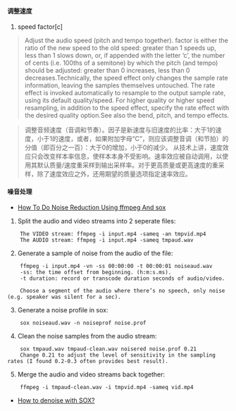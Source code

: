 
#### 调整速度
1. speed factor[c]

 > Adjust the audio speed (pitch and tempo together). factor is either the ratio of the new speed to the old speed: greater than 1 speeds up, less than 1 slows down, or, if appended with the letter ‘c’, the number of cents (i.e. 100ths of a semitone) by which the pitch (and tempo) should be adjusted: greater than 0 increases, less than 0 decreases.Technically, the speed effect only changes the sample rate information, leaving the samples themselves untouched. The rate effect is invoked automatically to resample to the output sample rate, using its default quality/speed. For higher quality or higher speed resampling, in addition to the speed effect, specify the rate effect with the desired quality option.See also the bend, pitch, and tempo effects.
 
> 调整音频速度（音调和节奏）。因子是新速度与旧速度的比率：大于1的速度，小于1的速度，或者，如果附加字母“C”，则应该调整音调（和节拍）的分值（即百分之一百）：大于0的增加，小于0的减少。
从技术上讲，速度效应只会改变样本率信息，使样本本身不受影响。速率效应被自动调用，以使用其默认质量/速度重采样到输出采样率。对于更高质量或更高速度的重采样，除了速度效应之外，还用期望的质量选项指定速率效应。



#### 噪音处理

- [How To Do Noise Reduction Using ffmpeg And sox](http://www.zoharbabin.com/how-to-do-noise-reduction-using-ffmpeg-and-sox/ )
1. Split the audio and video streams into 2 seperate files:
```
    The VIDEO stream: ffmpeg -i input.mp4 -sameq -an tmpvid.mp4
    The AUDIO stream: ffmpeg -i input.mp4 -sameq tmpaud.wav 
```
2. Generate a sample of noise from the audio of the file:
```
    ffmpeg -i input.mp4 -vn -ss 00:00:00 -t 00:00:01 noiseaud.wav
    -ss: the time offset from beginning. (h:m:s.ms).
    -t duration: record or transcode duration seconds of audio/video.

    Choose a segment of the audio where there’s no speech, only noise (e.g. speaker was silent for a sec).
```
3. Generate a noise profile in sox:
```
    sox noiseaud.wav -n noiseprof noise.prof
```
4. Clean the noise samples from the audio stream:
```
    sox tmpaud.wav tmpaud-clean.wav noisered noise.prof 0.21
    Change 0.21 to adjust the level of sensitivity in the sampling rates (I found 0.2-0.3 often provides best result).
```
5. Merge the audio and video streams back together:
```
    ffmpeg -i tmpaud-clean.wav -i tmpvid.mp4 -sameq vid.mp4
```
- [How to denoise with SOX?](https://stackoverflow.com/questions/44159621/how-to-denoise-with-sox )